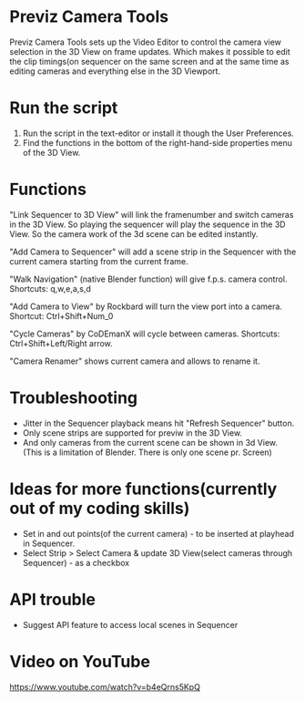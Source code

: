 # Previz Camera Tools

Previz Camera Tools sets up the Video Editor to control the camera view selection in the 3D View on frame updates. Which makes it possible to edit the clip timings(on sequencer on the same screen and at the same time as editing cameras and everything else in the 3D Viewport.

# Run the script
 1. Run the script in the text-editor or install it though the User Preferences.   
 2. Find the functions in the bottom of the right-hand-side
    properties menu of the 3D View.

# Functions
 "Link Sequencer to 3D View" will link the 
 framenumber and switch cameras in the 3D View. So playing 
 the sequencer will play the sequence in the 3D View. So 
 the camera work of the 3d scene can be edited instantly.

 "Add Camera to Sequencer" will add a scene strip
 in the Sequencer with the current camera starting from the
 current frame.

 "Walk Navigation" (native Blender function) will give f.p.s. 
 camera control. Shortcuts: q,w,e,a,s,d
 
 "Add Camera to View" by Rockbard will turn the view port
 into a camera. Shortcut: Ctrl+Shift+Num_0
 
 "Cycle Cameras" by CoDEmanX will cycle between cameras. 
 Shortcuts: Ctrl+Shift+Left/Right arrow.
 
 "Camera Renamer" shows current camera and allows to rename it. 
 

# Troubleshooting 
 - Jitter in the Sequencer playback means hit "Refresh Sequencer" button. 
 - Only scene strips are supported for previw in the 3D View. 
 - And only cameras from the current scene can be shown in 3d View. 
   (This is a limitation of Blender. There is only one scene pr. 
   Screen) 

# Ideas for more functions(currently out of my coding skills) 
 - Set in and out points(of the current camera) - to be inserted at playhead in Sequencer. 
 - Select Strip > Select Camera & update 3D View(select cameras through Sequencer) - as a checkbox 

# API trouble
 - Suggest API feature to access local scenes in Sequencer


# Video on YouTube
https://www.youtube.com/watch?v=b4eQrns5KpQ
